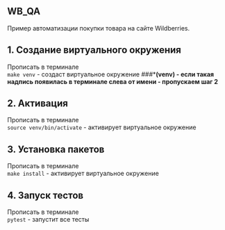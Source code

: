 ## WB_QA
Пример автоматизации покупки товара на сайте Wildberries.
## 1. Создание виртуального окружения
Прописать в терминале  
`make venv` - создаст виртуальное окружение
###***(venv) - если такая надпись появилась в терминале слева от имени - пропускаем шаг 2**
## 2. Активация
Прописать в терминале  
`source venv/bin/activate` - активирует виртуальное окружение

## 3. Установка пакетов
Прописать в терминале  
`make install` - активирует виртуальное окружение

## 4. Запуск тестов
Прописать в терминале  
`pytest` - запустит все тесты  
